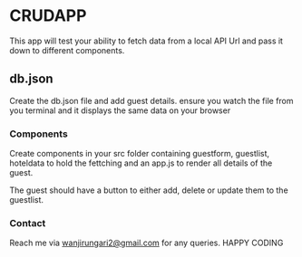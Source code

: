 # CRUDAPP
This app will test your ability to fetch data from a local API Url and pass it down to different components.

## db.json
Create the db.json file and add guest details. ensure you watch the file from you terminal and it displays the same data on your browser

### Components
Create components in your src folder containing  guestform, guestlist, hoteldata to hold the fettching and an app.js to render all details of the guest. 

The guest should have a button to either add, delete or update them to the guestlist.

### Contact
Reach me via wanjirungari2@gmail.com for any queries. HAPPY CODING